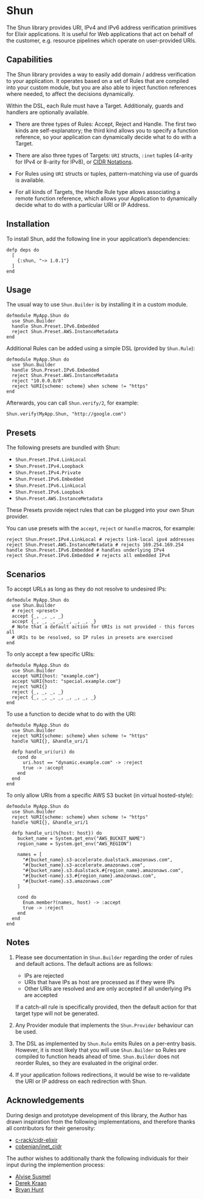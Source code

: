 # Shun

The Shun library provides URI, IPv4 and IPv6 address verification primitives for Elixir applications. It is useful for Web applications that act on behalf of the customer, e.g. resource pipelines which operate on user-provided URIs.

## Capabilities

The Shun library provides a way to easily add domain / address verification to your application. It operates based on a set of Rules that are compiled into your custom module, but you are also able to inject function references where needed, to affect the decisions dynamically.

Within the DSL, each Rule must have a Target. Additionaly, guards and handlers are optionally available.

-  There are three types of Rules: Accept, Reject and Handle. The first two kinds are self-explanatory; the third kind allows you to specify a function reference, so your application can dynamically decide what to do with a Target.

-  There are also three types of Targets: `URI` structs, `:inet` tuples (4-arity for IPv4 or 8-arity for IPv8), or [CIDR Notations][1].

-  For Rules using `URI` structs or tuples, pattern-matching via use of guards is available.

-  For all kinds of Targets, the Handle Rule type allows associating a remote function reference, which allows your Application to dynamically decide what to do with a particular URI or IP Address.

[1]: https://en.wikipedia.org/wiki/Classless_Inter-Domain_Routing

## Installation

To install Shun, add the following line in your application’s dependencies:

    defp deps do
      [
        {:shun, "~> 1.0.1"}
      ]
    end

## Usage

The usual way to use `Shun.Builder` is by installing it in a custom module.

    defmodule MyApp.Shun do
      use Shun.Builder
      handle Shun.Preset.IPv6.Embedded
      reject Shun.Preset.AWS.InstanceMetadata
    end

Additional Rules can be added using a simple DSL (provided by `Shun.Rule`):

    defmodule MyApp.Shun do
      use Shun.Builder
      handle Shun.Preset.IPv6.Embedded
      reject Shun.Preset.AWS.InstanceMetadata
      reject "10.0.0.0/8"
      reject %URI{scheme: scheme} when scheme != "https"
    end

Afterwards, you can call `Shun.verify/2`, for example:

    Shun.verify(MyApp.Shun, "http://google.com")

## Presets

The following presets are bundled with Shun:

- `Shun.Preset.IPv4.LinkLocal`
- `Shun.Preset.IPv4.Loopback`
- `Shun.Preset.IPv4.Private`
- `Shun.Preset.IPv6.Embedded`
- `Shun.Preset.IPv6.LinkLocal`
- `Shun.Preset.IPv6.Loopback`
- `Shun.Preset.AWS.InstanceMetadata`

These Presets provide reject rules that can be plugged into your own Shun provider.

You can use presets with the `accept`, `reject` or `handle` macros, for example:

    reject Shun.Preset.IPv4.LinkLocal # rejects link-local ipv4 addresses
    reject Shun.Preset.AWS.InstanceMetadata # rejects 169.254.169.254
    handle Shun.Preset.IPv6.Embedded # handles underlying IPv4
    reject Shun.Preset.IPv6.Embedded # rejects all embedded IPv4

## Scenarios

To accept URLs as long as they do not resolve to undesired IPs:

    defmodule MyApp.Shun do
      use Shun.Builder
      # reject <preset>
      accept {_, _, _, _}
      accept {_, _, _, _, _, _, _, _}
      # Note that a default action for URIs is not provided - this forces all
      # URIs to be resolved, so IP rules in presets are exercised
    end

To only accept a few specific URIs:

    defmodule MyApp.Shun do
      use Shun.Builder
      accept %URI{host: "example.com"}
      accept %URI{host: "special.example.com"}
      reject %URI{} 
      reject {_, _, _, _}
      reject {_, _, _, _, _, _, _, _}
    end

To use a function to decide what to do with the URI:

    defmodule MyApp.Shun do
      use Shun.Builder
      reject %URI{scheme: scheme} when scheme != "https"
      handle %URI{}, &handle_uri/1
      
      defp handle_uri(uri) do
        cond do
          uri.host == "dynamic.example.com" -> :reject
          true -> :accept
        end
      end
    end

To only allow URIs from a specific AWS S3 bucket (in virtual hosted-style):

    defmodule MyApp.Shun do
      use Shun.Builder
      reject %URI{scheme: scheme} when scheme != "https"
      handle %URI{}, &handle_uri/1
      
      defp handle_uri(%{host: host}) do
        bucket_name = System.get_env("AWS_BUCKET_NAME")
        region_name = System.get_env("AWS_REGION")
        
        names = [
          "#{bucket_name}.s3-accelerate.dualstack.amazonaws.com",
          "#{bucket_name}.s3-accelerate.amazonaws.com",
          "#{bucket_name}.s3.dualstack.#{region_name}.amazonaws.com",
          "#{bucket-name}.s3.#{region_name}.amazonaws.com",
          "#{bucket-name}.s3.amazonaws.com"
        ]
        
        cond do
          Enum.member?(names, host) -> :accept
          true -> :reject
        end
      end
    end

## Notes

1.  Please see documentation in `Shun.Builder` regarding the order of rules and default actions. The default actions are as follows:

    - IPs are rejected
    - URIs that have IPs as host are processed as if they were IPs
    - Other URIs are resolved and are only accepted if all underlying IPs are accepted

    If a catch-all rule is specifically provided, then the default action for that target type will not be generated.

2.  Any Provider module that implements the `Shun.Provider` behaviour can be used.

3.  The DSL as implemented by `Shun.Rule` emits Rules on a per-entry basis. However, it is most likely that you will use `Shun.Builder` so Rules are compiled to function heads ahead of time. `Shun.Builder` does not reorder Rules, so they are evaluated in the original order.

4.  If your application follows redirections, it would be wise to re-validate the URI or IP address on each redirection with Shun.

## Acknowledgements

During design and prototype development of this library, the Author has drawn inspiration from the following implementations, and therefore thanks all contributors for their generosity:

- [c-rack/cidr-elixir](https://github.com/c-rack/cidr-elixir)
- [cobenian/inet_cidr](https://github.com/Cobenian/inet_cidr)

The author wishes to additionally thank the following individuals for their input during the implemention process:

- [Alvise Susmel](https://github.com/alvises)
- [Derek Kraan](https://github.com/derekkraan)
- [Bryan Hunt](https://github.com/mergefailure)
